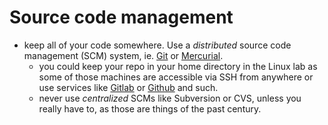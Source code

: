 # Source code management

- keep all of your code somewhere.  Use a *distributed* source code management
  (SCM) system, ie. [Git](https://git-scm.com/) or [Mercurial](https://www.mercurial-scm.org/).
  - you could keep your repo in your home directory in the Linux lab as
    some of those machines are accessible via SSH from anywhere or use services
    like [Gitlab](https://about.gitlab.com/) or [Github](https://github.com) and such.
  - never use *centralized* SCMs like Subversion or CVS, unless you really
    have to, as those are things of the past century.
